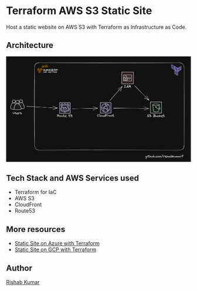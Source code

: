 # Terraform AWS S3 Static Site

Host a static website on AWS S3 with Terraform as Infrastructure as Code.

## Architecture

![Static Site on AWS with Terraform](images/architecture-diagram.png)

## Tech Stack and AWS Services used

- Terraform for IaC
- AWS S3
- CloudFront
- Route53

## More resources

- [Static Site on Azure with Terraform](https://github.com/rishabkumar7/terraform-azure-static-site)
- [Static Site on GCP with Terraform](https://github.com/rishabkumar7/freecodecamp-terraform-with-gcp)

## Author

[Rishab Kumar](https://youtube.com/@rishabkumar7)
